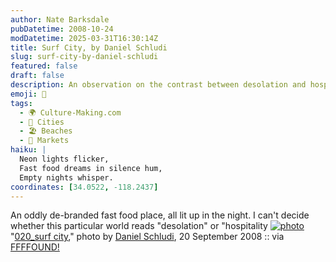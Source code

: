 ```yaml
---
author: Nate Barksdale
pubDatetime: 2008-10-24
modDatetime: 2025-03-31T16:30:14Z
title: Surf City, by Daniel Schludi
slug: surf-city-by-daniel-schludi
featured: false
draft: false
description: An observation on the contrast between desolation and hospitality in an oddly de-branded fast food place, illuminated at night.
emoji: 🌌
tags:
  - 🌍 Culture-Making.com
  - 🌆 Cities
  - 🏖️ Beaches
  - 🏪 Markets
haiku: |
  Neon lights flicker,  
  Fast food dreams in silence hum,  
  Empty nights whisper.
coordinates: [34.0522, -118.2437]
---
```


An oddly de-branded fast food place, all lit up in the night. I can't decide whether this particular world reads "desolation" or "hospitality
[![photo](http://culture-making.com/media/14_020.jpg)](http://blog.danielschludi.de/index.php?/0009/)
"[020_surf city](http://web.archive.org/web/20080912125103/http://blog.danielschludi.de:80/index.php?/0009/)," photo by [Daniel Schludi](http://web.archive.org/web/20080912125103/http://blog.danielschludi.de:80/index.php?/0009/), 20 September 2008 :: via [FFFFOUND!](https://www.google.com/search?q=%22FFFFOUND%21%22%20ffffound.com)
